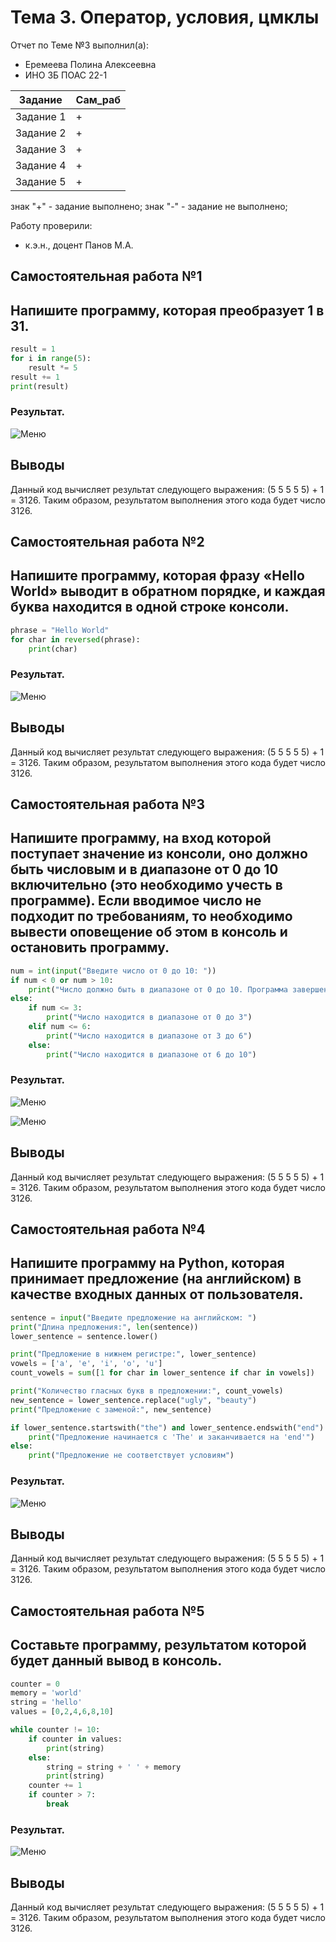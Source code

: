 # Тема 3. Оператор, условия, цмклы
Отчет по Теме №3 выполнил(а):
- Еремеева Полина Алексеевна
- ИНО ЗБ ПОАС 22-1

| Задание | Сам_раб |
| ------ | ------ |
| Задание 1 |  + |
| Задание 2 | + |
| Задание 3 | + |
| Задание 4 | + |
| Задание 5 | + |

знак "+" - задание выполнено; знак "-" - задание не выполнено;

Работу проверили:
- к.э.н., доцент Панов М.А.

## Самостоятельная работа №1

## Напишите программу, которая преобразует 1 в 31.

```python
result = 1
for i in range(5):
    result *= 5
result += 1
print(result)
```
### Результат.

![Меню](https://github.com/PolinaEr22/Lab/blob/Тема3/pic/1.png)

## Выводы

Данный код  вычисляет результат следующего выражения: (5  5  5  5  5) + 1 = 3126. Таким образом, результатом выполнения этого кода будет число 3126.

## Самостоятельная работа №2

## Напишите программу, которая фразу «Hello World» выводит в обратном порядке, и каждая буква находится в одной строке консоли. 

```python
phrase = "Hello World"
for char in reversed(phrase):
    print(char)
```
### Результат.

![Меню](https://github.com/PolinaEr22/Lab/blob/Тема3/pic/2.png)

## Выводы

Данный код  вычисляет результат следующего выражения: (5  5  5  5  5) + 1 = 3126. Таким образом, результатом выполнения этого кода будет число 3126.

## Самостоятельная работа №3

## Напишите программу, на вход которой поступает значение из консоли, оно должно быть числовым и в диапазоне от 0 до 10 включительно (это необходимо учесть в программе). Если вводимое число не подходит по требованиям, то необходимо вывести оповещение об этом в консоль и остановить программу. 

```python
num = int(input("Введите число от 0 до 10: "))
if num < 0 or num > 10:
    print("Число должно быть в диапазоне от 0 до 10. Программа завершена.")
else:
    if num <= 3:
        print("Число находится в диапазоне от 0 до 3")
    elif num <= 6:
        print("Число находится в диапазоне от 3 до 6")
    else:
        print("Число находится в диапазоне от 6 до 10")
```
### Результат.

![Меню](https://github.com/PolinaEr22/Lab/blob/Тема3/pic/3.png)

![Меню](https://github.com/PolinaEr22/Lab/blob/Тема3/pic/3.1.png)

## Выводы

Данный код  вычисляет результат следующего выражения: (5  5  5  5  5) + 1 = 3126. Таким образом, результатом выполнения этого кода будет число 3126.

## Самостоятельная работа №4

## Напишите программу на Python, которая принимает предложение (на английском) в качестве входных данных от пользователя.

```python
sentence = input("Введите предложение на английском: ")
print("Длина предложения:", len(sentence))
lower_sentence = sentence.lower()

print("Предложение в нижнем регистре:", lower_sentence)
vowels = ['a', 'e', 'i', 'o', 'u']
count_vowels = sum([1 for char in lower_sentence if char in vowels])

print("Количество гласных букв в предложении:", count_vowels)
new_sentence = lower_sentence.replace("ugly", "beauty")
print("Предложение с заменой:", new_sentence)

if lower_sentence.startswith("the") and lower_sentence.endswith("end"):
    print("Предложение начинается с 'The' и заканчивается на 'end'")
else:
    print("Предложение не соответствует условиям")
```
### Результат.

![Меню](https://github.com/PolinaEr22/Lab/blob/Тема3/pic/4.png)

## Выводы

Данный код  вычисляет результат следующего выражения: (5  5  5  5  5) + 1 = 3126. Таким образом, результатом выполнения этого кода будет число 3126.

## Самостоятельная работа №5

## Составьте программу, результатом которой будет данный вывод в консоль.

```python
counter = 0
memory = 'world'
string = 'hello'
values = [0,2,4,6,8,10]

while counter != 10:
    if counter in values:
        print(string)
    else:
        string = string + ' ' + memory
        print(string)
    counter += 1
    if counter > 7:
        break
```
### Результат.

![Меню](https://github.com/PolinaEr22/Lab/blob/Тема3/pic/5.png)

## Выводы

Данный код  вычисляет результат следующего выражения: (5  5  5  5  5) + 1 = 3126. Таким образом, результатом выполнения этого кода будет число 3126.

